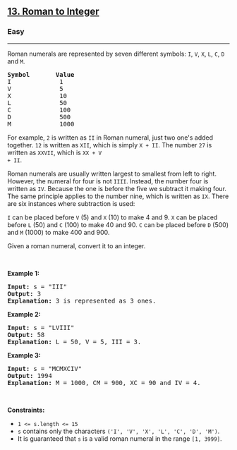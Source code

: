 <h2><a href="https://leetcode.com/problems/roman-to-integer">13. Roman to Integer</a></h2><h3>Easy</h3><hr><div><p>
Roman numerals are represented by seven different symbols: <code>I</code>, <code>V</code>, <code>X</code>, <code>L</code>, <code>C</code>, <code>D</code> and <code>M</code>.

<pre>
<strong>Symbol</strong>       <strong>Value</strong>
I             1
V             5
X             10
L             50
C             100
D             500
M             1000
</pre>

For example, <code>2</code> is written as <code>II</code> in Roman numeral, just two one's added together. <code>12</code> is written as <code>XII</code>, which is simply <code>X + II</code>. The number <code>27</code> is written as <code>XXVII</code>, which is <code>XX + V + II</code>.

Roman numerals are usually written largest to smallest from left to right. However, the numeral for four is not <code>IIII</code>. Instead, the number four is written as <code>IV</code>. Because the one is before the five we subtract it making four. The same principle applies to the number nine, which is written as <code>IX</code>. There are six instances where subtraction is used:

<code>I</code> can be placed before <code>V</code> (5) and <code>X</code> (10) to make 4 and 9. 
<code>X</code> can be placed before <code>L</code> (50) and <code>C</code> (100) to make 40 and 90. 
<code>C</code> can be placed before <code>D</code> (500) and <code>M</code> (1000) to make 400 and 900.

Given a roman numeral, convert it to an integer.
</p>

<p>&nbsp;</p>
<p><strong>Example 1:</strong></p>

<pre>
<strong>Input:</strong> s = "III"
<strong>Output:</strong> 3
<strong>Explanation:</strong> 3 is represented as 3 ones.
</pre>

<p><strong>Example 2:</strong></p>

<pre>
<strong>Input:</strong> s = "LVIII"
<strong>Output:</strong> 58
<strong>Explanation:</strong> L = 50, V = 5, III = 3.
</pre>

<p><strong>Example 3:</strong></p>

<pre>
<strong>Input:</strong> s = "MCMXCIV"
<strong>Output:</strong> 1994
<strong>Explanation:</strong> M = 1000, CM = 900, XC = 90 and IV = 4.
</pre>

<p>&nbsp;</p>
<p><strong>Constraints:</strong></p>


<ul>
	<li><code>1 <= s.length <= 15</code></li>
    <li><code>s</code> contains only the characters <code>('I', 'V', 'X', 'L', 'C', 'D', 'M')</code>.</li>
    <li>It is guaranteed that <code>s</code> is a valid roman numeral in the range <code>[1, 3999]</code>.</li>
</ul>
</div>